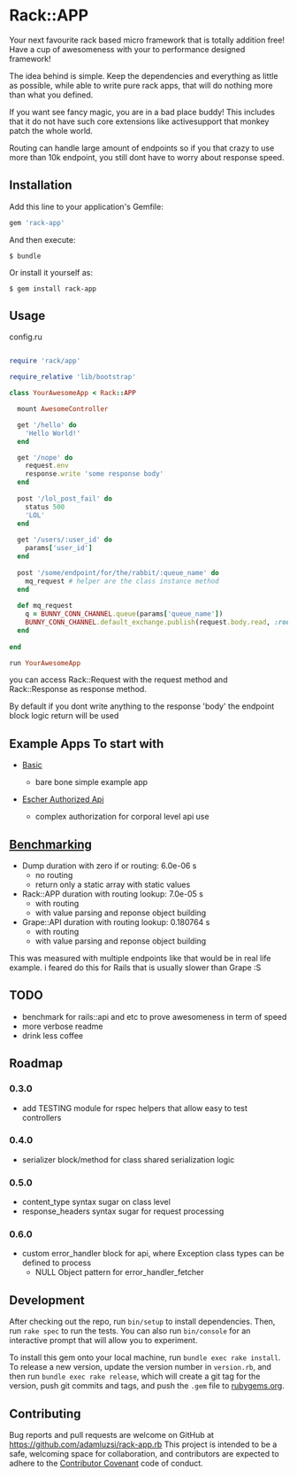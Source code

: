 # Rack::APP

Your next favourite rack based micro framework that is totally addition free! 
Have a cup of awesomeness with  your to performance designed framework!

The idea behind is simple. 
Keep the dependencies and everything as little as possible,
while able to write pure rack apps,
that will do nothing more than what you defined.

If you want see fancy magic, you are in a bad place buddy!
This includes that it do not have such core extensions like activesupport that monkey patch the whole world.

Routing can handle large amount of endpoints so if you that crazy to use more than 10k endpoint,
you still dont have to worry about response speed.

## Installation

Add this line to your application's Gemfile:

```ruby
gem 'rack-app'
```

And then execute:

    $ bundle

Or install it yourself as:

    $ gem install rack-app

## Usage

config.ru
```ruby

require 'rack/app'

require_relative 'lib/bootstrap'

class YourAwesomeApp < Rack::APP

  mount AwesomeController

  get '/hello' do
    'Hello World!'
  end

  get '/nope' do
    request.env
    response.write 'some response body'
  end
  
  post '/lol_post_fail' do 
    status 500 
    'LOL'
  end
  
  get '/users/:user_id' do 
    params['user_id']
  end 
  
  post '/some/endpoint/for/the/rabbit/:queue_name' do 
    mq_request # helper are the class instance method 
  end 
  
  def mq_request
    q = BUNNY_CONN_CHANNEL.queue(params['queue_name'])
    BUNNY_CONN_CHANNEL.default_exchange.publish(request.body.read, :routing_key => q.name)
  end 
  
end

run YourAwesomeApp
```

you can access Rack::Request with the request method and 
Rack::Response as response method. 

By default if you dont write anything to the response 'body' the endpoint block logic return will be used

## Example Apps To start with

* [Basic](https://github.com/adamluzsi/rack-app.rb-examples/tree/master/basic)
  * bare bone simple example app 
  
* [Escher Authorized Api](https://github.com/adamluzsi/rack-app.rb-examples/tree/master/escher_authorized)
  * complex authorization for corporal level api use

## [Benchmarking](https://github.com/adamluzsi/rack-app.rb-benchmark)

* Dump duration with zero if or routing: 6.0e-06 s
  * no routing
  * return only a static array with static values
* Rack::APP duration with routing lookup: 7.0e-05 s
  * with routing 
  * with value parsing and reponse object building
* Grape::API duration with routing lookup: 0.180764 s
  * with routing 
  * with value parsing and reponse object building
  
This was measured with multiple endpoints like that would be in real life example.
i feared do this for Rails that is usually slower than Grape :S

## TODO

* benchmark for rails::api and etc to prove awesomeness in term of speed
* more verbose readme
* drink less coffee

## Roadmap 

### 0.3.0

* add TESTING module for rspec helpers that allow easy to test controllers

### 0.4.0

* serializer block/method for class shared serialization logic

### 0.5.0

* content_type syntax sugar on class level 
* response_headers syntax sugar for request processing 

### 0.6.0

* custom error_handler block for api, where Exception class types can be defined to process
  * NULL Object pattern for error_handler_fetcher

## Development

After checking out the repo, run `bin/setup` to install dependencies. Then, run `rake spec` to run the tests. You can also run `bin/console` for an interactive prompt that will allow you to experiment.

To install this gem onto your local machine, run `bundle exec rake install`. To release a new version, update the version number in `version.rb`, and then run `bundle exec rake release`, which will create a git tag for the version, push git commits and tags, and push the `.gem` file to [rubygems.org](https://rubygems.org).

## Contributing

Bug reports and pull requests are welcome on GitHub at https://github.com/adamluzsi/rack-app.rb This project is intended to be a safe, welcoming space for collaboration, and contributors are expected to adhere to the [Contributor Covenant](contributor-covenant.org) code of conduct.

